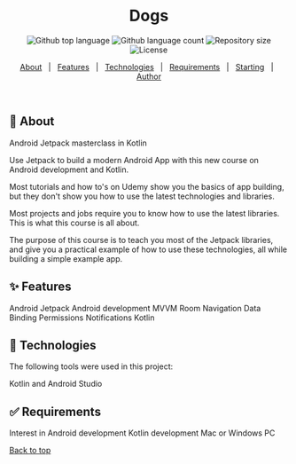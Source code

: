 <div align="center" id="top"> 

  &#xa0;

  <!-- <a href="https://outros.netlify.app">Demo</a> -->
</div>

<h1 align="center">Dogs</h1>

<p align="center">
  <img alt="Github top language" src="https://img.shields.io/github/languages/top/cpereira42/outros?color=56BEB8">

  <img alt="Github language count" src="https://img.shields.io/github/languages/count/cpereira42/outros?color=56BEB8">

  <img alt="Repository size" src="https://img.shields.io/github/repo-size/cpereira42/outros?color=56BEB8">

  <img alt="License" src="https://img.shields.io/github/license/cpereira42/outros?color=56BEB8">

  <!-- <img alt="Github issues" src="https://img.shields.io/github/issues/cpereira42/outros?color=56BEB8" /> -->

  <!-- <img alt="Github forks" src="https://img.shields.io/github/forks/cpereira42/outros?color=56BEB8" /> -->

  <!-- <img alt="Github stars" src="https://img.shields.io/github/stars/cpereira42/outros?color=56BEB8" /> -->
</p>

<!-- Status -->

<!-- <h4 align="center"> 
	🚧  Outros 🚀 Under construction...  🚧
</h4> 

<hr> -->

<p align="center">
  <a href="#dart-about">About</a> &#xa0; | &#xa0; 
  <a href="#sparkles-features">Features</a> &#xa0; | &#xa0;
  <a href="#rocket-technologies">Technologies</a> &#xa0; | &#xa0;
  <a href="#white_check_mark-requirements">Requirements</a> &#xa0; | &#xa0;
  <a href="#checkered_flag-starting">Starting</a> &#xa0; | &#xa0;
  <a href="https://github.com/cpereira42" target="_blank">Author</a>
</p>

<br>

## :dart: About ##

Android Jetpack masterclass in Kotlin

Use Jetpack to build a modern Android App with this new course on Android development and Kotlin.

Most tutorials and how to's on Udemy show you the basics of app building, but they don't show you how to use the latest technologies and libraries.

Most projects and jobs require you to know how to use the latest libraries. This is what this course is all about.

The purpose of this course is to teach you most of the Jetpack libraries, and give you a practical example of how to use these technologies, all while building a simple example app.


## :sparkles: Features ##

Android Jetpack
Android development
MVVM
Room
Navigation
Data Binding
Permissions
Notifications
Kotlin

## :rocket: Technologies ##

The following tools were used in this project:

Kotlin and Android Studio

## :white_check_mark: Requirements ##

Interest in Android development
Kotlin development
Mac or Windows PC

<a href="#top">Back to top</a>
